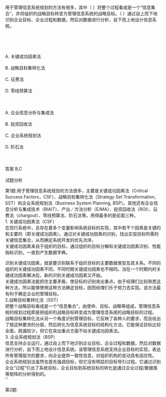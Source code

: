 <div class="detail lh2">用于管理信息系统规划的方法有很多，其中（  ）将整个过程看成是一个”信息集合“，并将组织的战略目标转变为管理信息系统的战略目标。（  ）通过自上而下地识别企业目标、企业过程和数据，然后对数据进行分析，自下而上地设计信息系统。<p><br/></p><br/><br/>A. 关键成功因素法<br/><br/>B. 战略目标集转化法<br/><br/>C. 征费法<br/><br/>D. 零线预算法<br/><br/><br/><br/>A. 企业信息分析与集成法<br/><br/>B. 投资回收法<br/><br/>C. 企业系统规划法<br/><br/>D. 阶石法<br/><br/><br/><br/>答案 B,C<br/><br/>试题分析<br/><p>第1题:用于管理信息系统规划的方法很多，主要是关键成功因素法（Critical Success Factors，CSF）、战略目标集转化法（Strategy Set Transformation, SST）和企业系统规划法（Business System Planning, BSP）。其他还有企业信息分析与集成技术（BIAIT）、产出／方法分析（E/MA）、投资回收法（ROI）、征费法（chargout）、零线预算法、阶石法等。用得最多的是前面三种。<br/>
1. 关键成功因素法（CSF）<br/>
在现行系统中，总存在着多个变量影响系统目标的实现，其中若干个因素是关键的和主要的（即关键成功因素）。通过对关键成功因素的识别，找出实现目标所需的关键信息集合，从而确定系统开发的优先次序。<br/>
关键成功因素来自于组织的目标，通过组织的目标分解和关键成功因素识别、性能指标识别，一直到产生数据字典。<br/></p><div>
识别关键成功因素，就是要识别联系于组织目标的主要数据类型及其关系。不同的组织的关键成功因素不同，不同时期关键成功因素也不相同。当在一个时期内的关键成功因素解决后，新的识别关键成功因素又开始。</div><div>关键成功因素法能抓住主要矛盾，使目标的识别突出重点。由于经理们比较熟悉这种方法，所以能够使用这种方法确定目标，因而经理们乐于努力去实现。该方法最有利于确定企业的管理目标。</div>
2.战略目标集转化法（SST）<br/>
把整个战略目标看成是一个“信息集合”，由使命、目标、战略等组成，管理信息系统的规划过程即是把组织的战略目标转变成为管理信息系统的战略目标的过程。<br/>
战略目标集转化法从另一个角度识别管理目标，它反映了各种人的要求，而且给出了按这种要求的分层，然后转化为信息系统目标的结构化方法。它能保证目标比较全面，疏漏较少，但它在突出重点方面不如关键成功因素法。<br/>
3. 企业系统规划法（BSP）<br/>
信息支持企业运行。通过自上而下地识别企业目标、企业过程和数据，然后对数据进行分析，自下而上地设计信息系统。该管理信息系统支持企业目标的实现，表达所有管理层次的要求，向企业提供一致性信息，对组织机构的变动具有适应性。<br/>
企业系统规划法虽然也首先强调目标，但它没有明显的目标导引过程。它通过识别企业“过程”引出了系统目标，企业目标到系统目标的转化是通过企业过程/数据类等矩阵的分析得到的。<br/>''<p>第2题:</p><p><br/></p></div>